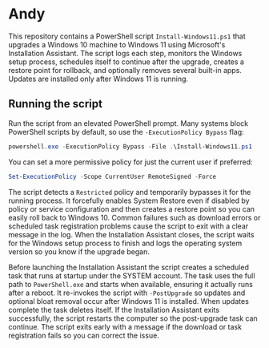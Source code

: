 # Andy

This repository contains a PowerShell script `Install-Windows11.ps1` that upgrades a Windows 10 machine to Windows 11 using Microsoft's Installation Assistant. The script logs each step, monitors the Windows setup process, schedules itself to continue after the upgrade, creates a restore point for rollback, and optionally removes several built-in apps. Updates are installed only after Windows 11 is running.

## Running the script

Run the script from an elevated PowerShell prompt. Many systems block PowerShell scripts by default, so use the `-ExecutionPolicy Bypass` flag:

```powershell
powershell.exe -ExecutionPolicy Bypass -File .\Install-Windows11.ps1
```

You can set a more permissive policy for just the current user if preferred:

```powershell
Set-ExecutionPolicy -Scope CurrentUser RemoteSigned -Force
```

The script detects a `Restricted` policy and temporarily bypasses it for the running process. It forcefully enables System Restore even if disabled by policy or service configuration and then creates a restore point so you can easily roll back to Windows 10. Common failures such as download errors or scheduled task registration problems cause the script to exit with a clear message in the log.
When the Installation Assistant closes, the script waits for the Windows setup process to finish and logs the operating system version so you know if the upgrade began.

Before launching the Installation Assistant the script creates a scheduled task that runs at startup under the SYSTEM account. The task uses the full path to `PowerShell.exe` and starts when available, ensuring it actually runs after a reboot. It re-invokes the script with `-PostUpgrade` so updates and optional bloat removal occur after Windows 11 is installed. When updates complete the task deletes itself. If the Installation Assistant exits successfully, the script restarts the computer so the post-upgrade task can continue. The script exits early with a message if the download or task registration fails so you can correct the issue.
